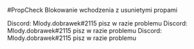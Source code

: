 #PropCheck
Blokowanie wchodzenia z usunietymi propami

Discord: Mlody.dobrawek#2115 pisz w razie problemu 
Discord: Mlody.dobrawek#2115 pisz w razie problemu 
Discord: Mlody.dobrawek#2115 pisz w razie problemu 
